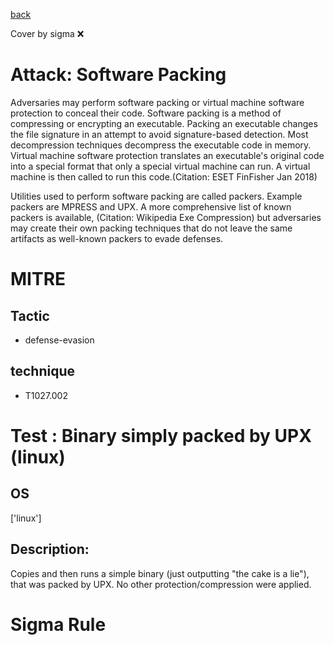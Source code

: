 [back](../index.md)

Cover by sigma :x: 

# Attack: Software Packing

 Adversaries may perform software packing or virtual machine software protection to conceal their code. Software packing is a method of compressing or encrypting an executable. Packing an executable changes the file signature in an attempt to avoid signature-based detection. Most decompression techniques decompress the executable code in memory. Virtual machine software protection translates an executable's original code into a special format that only a special virtual machine can run. A virtual machine is then called to run this code.(Citation: ESET FinFisher Jan 2018) 

Utilities used to perform software packing are called packers. Example packers are MPRESS and UPX. A more comprehensive list of known packers is available, (Citation: Wikipedia Exe Compression) but adversaries may create their own packing techniques that do not leave the same artifacts as well-known packers to evade defenses.  

# MITRE
## Tactic
  - defense-evasion

## technique
  - T1027.002

# Test : Binary simply packed by UPX (linux)

## OS

 ['linux']

## Description:

 Copies and then runs a simple binary (just outputting "the cake is a lie"), that was packed by UPX.
No other protection/compression were applied.


# Sigma Rule

